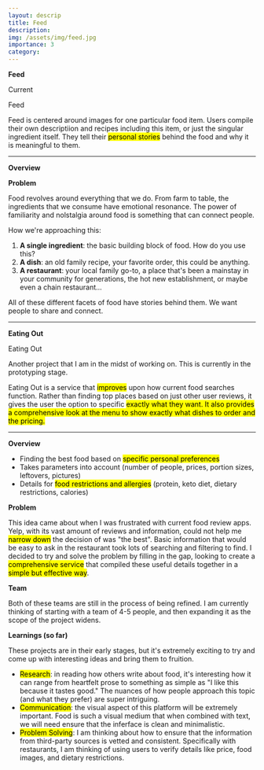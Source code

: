 ```yaml
---
layout: descrip
title: Feed
description:
img: /assets/img/feed.jpg
importance: 3
category:
---
```


**Feed**

Current

<div class="row">
    <div class="col-sm mt-3 mt-md-0">
        <img class="center" src="{{ '/assets/img/feed.jpg' | relative_url }}" alt="" title="similar singer"/>
    </div>
</div>
<div class="caption">
    Feed
</div>

Feed is centered around images for one particular food item. Users compile their own descriptiion and recipes including this item, or just the singular ingredient itself. They tell their <mark>personal stories</mark> behind the food and why it is meaningful to them.

---

**Overview**

**Problem**

Food revolves around everything that we do. From farm to table, the ingredients that we consume have emotional resonance. The power of familiarity and nolstalgia around food is something that can connect people.

How we're approaching this:

1. **A single ingredient**: the basic building block of food. How do you use this?
2. **A dish**: an old family recipe, your favorite order, this could be anything.
3. **A restaurant**: your local family go-to, a place that's been a mainstay in your community for generations, the hot new establishment, or maybe even a chain restaurant...

All of these different facets of food have stories behind them. We want people to share and connect.

---

**Eating Out**

<div class="row">
    <div class="col-sm mt-3 mt-md-0">
        <img class="center" src="{{ '/assets/img/eatingout.jpg' | relative_url }}" alt="" title="eating out"/>
    </div>
</div>
<div class="caption">
    Eating Out
</div>

Another project that I am in the midst of working on. This is currently in the prototyping stage.

Eating Out is a service that <mark>improves</mark> upon how current food searches function. Rather than finding top places based on just other user reviews, it gives the user the option to specific <mark>exactly what they want<mark>. It also provides a comprehensive look at the menu to show exactly what dishes to order and the pricing.

---

**Overview**

- Finding the best food based on <mark>specific personal preferences</mark>
- Takes parameters into account (number of people, prices, portion sizes, leftovers, pictures)
- Details for <mark>food restrictions and allergies</mark> (protein, keto diet, dietary restrictions, calories)

**Problem**

This idea came about when I was frustrated with current food review apps. Yelp, with its vast amount of reviews and information, could not help me <mark>narrow down</mark> the decision of was "the best". Basic information that would be easy to ask in the restaurant took lots of searching and filtering to find. I decided to try and solve the problem by filling in the gap, looking to create a <mark>comprehensive service</mark> that compiled these useful details together in a <mark>simple but effective way</mark>.

**Team**

Both of these teams are still in the process of being refined. I am currently thinking of starting with a team of 4-5 people, and then expanding it as the scope of the project widens.

**Learnings (so far)**

These projects are in their early stages, but it's extremely exciting to try and come up with interesting ideas and bring them to fruition.

- <mark>Research</mark>: in reading how others write about food, it's interesting how it can range from heartfelt prose to something as simple as "I like this because it tastes good." The nuances of how people approach this topic (and what they prefer) are super intriguing. 
- <mark>Communication</mark>: the visual aspect of this platform will be extremely important. Food is such a visual medium that when combined with text, we will need ensure that the inferface is clean and minimalistic.
- <mark>Problem Solving</mark>: I am thinking about how to ensure that the information from third-party sources is vetted and consistent. Specifically with restaurants, I am thinking of using users to verify details like price, food images, and dietary restrictions.